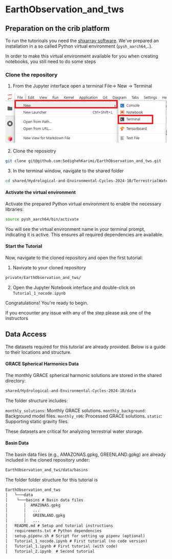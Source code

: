 # EarthObservation_and_tws

<!-- #region -->
## Preparation on the crib platform

To run the tutorioals you need the [shxarray software](https://github.com/ITC-Water-Resources/shxarray). We've prepared an installation in a so called Python virtual environment (`pysh_aarch64`,..). 

In order to make this virtual environment available for you when creating notebooks, you still need to do some steps

### Clone the repository

1. From the Jupyter interface open a terminal File-> New -> Terminal

![crib_terminal.png](attachments/crib_terminal.png)

2. Clone the reposiotry
```sh
git clone git@github.com:SedighehKarimi/EarthObservation_and_tws.git
```

3. In the terminal window, navigate to the shared folder
```sh
cd shared/Hydrological-and-Environmental-Cycles-2024-1B/TerrestrialWaterStorage
```

<!-- #endregion -->

<!-- #region -->
#### Activate the virtual environment
Activate the prepared Python virtual environment to enable the necessary libraries:
```sh
source pysh_aarch64/bin/activate
```
You will see the virtual environment name in your terminal prompt, indicating it is active. This ensures all required dependencies are available.


<!-- #endregion -->

<!-- #region -->
#### Start the Tutorial
Now, navigate to the cloned repository and open the first tutorial:

1. Navivate to your cloned repository
```sh
private/EarthObservation_and_tws/
```
2. Open the Jupyter Notebook interface and double-click on `Tutorial_1_nocode.ipynb` 

Congratulations! You're ready to begin.

If you encounter any issue with any of the step please ask one of the instructors
<!-- #endregion -->

## Data Access

<!-- #region -->
The datasets required for this tutorial are already provided. Below is a guide to their locations and structure.

#### GRACE Spherical Harmonics Data
The monthly GRACE spherical harmonic solutions are stored in the shared directory:
```sh
shared/Hydrological-and-Environmental-Cycles-2024-1B/data
```

The folder structure includes:

`monthly_solutions`: Monthly GRACE solutions.
`monthly_background`: Background model files.
`monthly_n96`: Processed GRACE solutions.
`static`: Supporting static gravity files.

These datasets are critical for analyzing terrestrial water storage.

#### Basin Data
The basin data files (e.g., AMAZONAS.gpkg, GREENLAND.gpkg) are already included in the cloned repository under:
```sh
EarthObservation_and_tws/data/basins
```

The folder folder structure for this tutorial is

```
EarthObservation_and_tws
│   └───data 
│    └───basins # Basin data files
│       │  AMAZONAS.gpkg
│       │   ...
│       │   GREENLAND.gpkg
│       │   ...
│   README.md # Setup and tutorial instructions
│   requirements.txt # Python dependencies
│   setup.pipenv.sh # Script for setting up pipenv (optional)
│   Tutorial_1_nocode.ipynb # First tutorial (no code version)
│   Tutorial_1.ipynb # First tutorial (with code)
│   Tutorial_2.ipynb  # Second tutorial
```
<!-- #endregion -->
